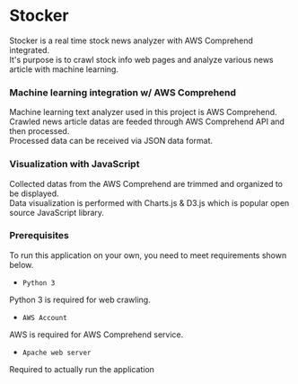 # Stocker

Stocker is a real time stock news analyzer with AWS Comprehend integrated.  
It's purpose is to crawl stock info web pages and analyze various news article with machine learning.  

### Machine learning integration w/ AWS Comprehend

Machine learning text analyzer used in this project is AWS Comprehend.  
Crawled news article datas are feeded through AWS Comprehend API and then processed.  
Processed data can be received via JSON data format.  

### Visualization with JavaScript

Collected datas from the AWS Comprehend are trimmed and organized to be displayed.  
Data visualization is performed with Charts.js & D3.js which is popular open source JavaScript library.  

### Prerequisites

To run this application on your own, you need to meet requirements shown below.  

- `Python 3`  

Python 3 is required for web crawling.  

- `AWS Account`

AWS is required for AWS Comprehend service.  

- `Apache web server`

Required to actually run the application